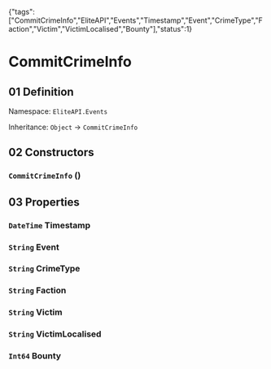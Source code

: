 {"tags":["CommitCrimeInfo","EliteAPI","Events","Timestamp","Event","CrimeType","Faction","Victim","VictimLocalised","Bounty"],"status":1}

# CommitCrimeInfo

## 01 Definition

Namespace: `EliteAPI.Events`

Inheritance: `Object` → `CommitCrimeInfo`

## 02 Constructors

### `CommitCrimeInfo` ()

## 03 Properties

### `DateTime` Timestamp

### `String` Event

### `String` CrimeType

### `String` Faction

### `String` Victim

### `String` VictimLocalised

### `Int64` Bounty

